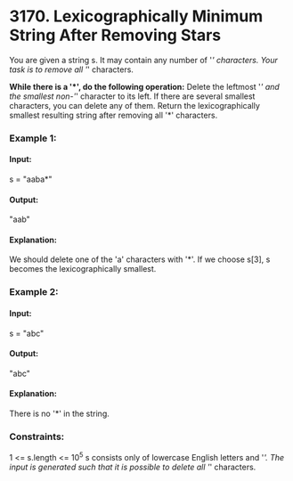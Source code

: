 # 3170. Lexicographically Minimum String After Removing Stars
You are given a string s. It may contain any number of '*' characters. Your task is to remove all '*' characters.

**While there is a '*', do the following operation:**
Delete the leftmost '*' and the smallest non-'*' character to its left. If there are several smallest characters, you can delete any of them.
Return the lexicographically smallest resulting string after removing all '*' characters.

### Example 1:
#### Input: 
s = "aaba*"
#### Output: 
"aab"
#### Explanation:
We should delete one of the 'a' characters with '*'. If we choose s[3], s becomes the lexicographically smallest.

### Example 2:
#### Input:
s = "abc"
#### Output: 
"abc"
#### Explanation:
There is no '*' in the string.

### Constraints:
1 <= s.length <= $`10^5`$
s consists only of lowercase English letters and '*'.
The input is generated such that it is possible to delete all '*' characters.

